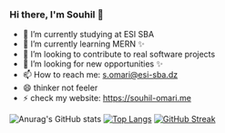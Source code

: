 ### Hi there, I'm Souhil 👋





- 🔭 I’m currently studying at ESI SBA 
- 🌱 I’m currently learning MERN ✨
- 👯 I’m looking to contribute to real software projects
- 🤔 I’m looking for new opportunities ✨
- 📫 How to reach me: s.omari@esi-sba.dz
- 😄 thinker not feeler
- ⚡ check my website: https://souhil-omari.me

![Anurag's GitHub stats](https://github-readme-stats.vercel.app/api?username=Souhil19&show_icons=true&theme=default)
[![Top Langs](https://github-readme-stats.vercel.app/api/top-langs/?username=Souhil19&layout=compact)](https://github.com/Souhil19/github-readme-stats)
[![GitHub Streak](https://github-readme-streak-stats.herokuapp.com/?user=Souhil19&theme=dark)](https://git.io/streak-stats)


